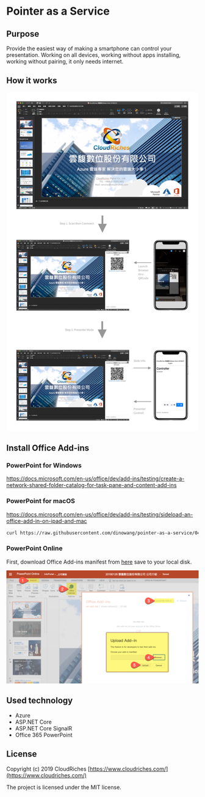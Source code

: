 # Pointer as a Service

## Purpose

Provide the easiest way of making a smartphone can control your presentation. Working on all devices, working without apps installing, working without pairing, it only needs internet.

## How it works

![Flow](./images/flow.jpg)

## Install Office Add-ins

### PowerPoint for Windows

https://docs.microsoft.com/en-us/office/dev/add-ins/testing/create-a-network-shared-folder-catalog-for-task-pane-and-content-add-ins

### PowerPoint for macOS

https://docs.microsoft.com/en-us/office/dev/add-ins/testing/sideload-an-office-add-in-on-ipad-and-mac 

```bash
curl https://raw.githubusercontent.com/dinowang/pointer-as-a-service/049a77a088be44ff97909c24c22f2fc7c4d16381/manifest/pointer-as-a-service.xml -o ~/Library/Containers/com.microsoft.Powerpoint/Data/Documents/wef/pointer-as-a-service.xml
```

### PowerPoint Online

First, download Office Add-ins manifest from [here]([here](https://raw.githubusercontent.com/dinowang/pointer-as-a-service/049a77a088be44ff97909c24c22f2fc7c4d16381/manifest/pointer-as-a-service.xml)) save to your local disk.

![Install Addins for PowerPoint Online](./images/powerpoint-online-install-addins.png)

## Used technology

- Azure
- ASP.NET Core
- ASP.NET Core SignalR
- Office 365 PowerPoint

## License

Copyright (c) 2019 CloudRiches [https://www.cloudriches.com/](https://www.cloudriches.com/)

The project is licensed under the MIT license.